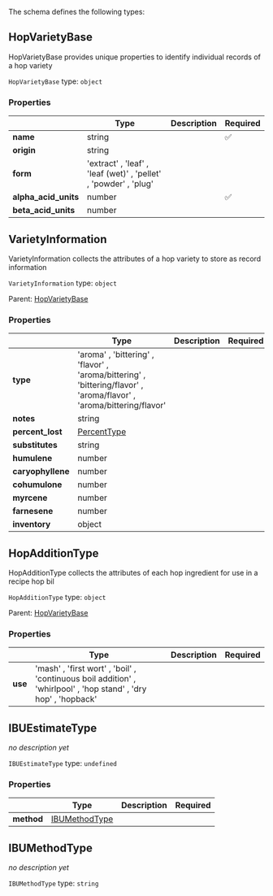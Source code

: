 The schema defines the following types:

## HopVarietyBase 

HopVarietyBase provides unique properties to identify individual records of a hop variety

`HopVarietyBase` type: `object`

### Properties

|   |Type|Description|Required|
|---|----|-----------|--------|
| **name** | string|  | :white_check_mark: |
| **origin** | string|  |  |
| **form** |  'extract'  , 'leaf'  , 'leaf (wet)'  , 'pellet'  , 'powder'  , 'plug' |  |  |
| **alpha_acid_units** | number|  | :white_check_mark: |
| **beta_acid_units** | number|  |  |

## VarietyInformation 

VarietyInformation collects the attributes of a hop variety to store as record information

`VarietyInformation` type: `object`

Parent: [HopVarietyBase](#hopvarietybase)

### Properties

|   |Type|Description|Required|
|---|----|-----------|--------|
| **type** |  'aroma'  , 'bittering'  , 'flavor'  , 'aroma/bittering'  , 'bittering/flavor'  , 'aroma/flavor'  , 'aroma/bittering/flavor' |  |  |
| **notes** | string|  |  |
| **percent_lost** | [PercentType](measureable_units.json.md#percenttype)|  |  |
| **substitutes** | string|  |  |
| **humulene** | number|  |  |
| **caryophyllene** | number|  |  |
| **cohumulone** | number|  |  |
| **myrcene** | number|  |  |
| **farnesene** | number|  |  |
| **inventory** | object|  |  |

## HopAdditionType 

HopAdditionType collects the attributes of each hop ingredient for use in a recipe hop bil

`HopAdditionType` type: `object`

Parent: [HopVarietyBase](#hopvarietybase)

### Properties

|   |Type|Description|Required|
|---|----|-----------|--------|
| **use** |  'mash'  , 'first wort'  , 'boil'  , 'continuous boil addition'  , 'whirlpool'  , 'hop stand'  , 'dry hop'  , 'hopback' |  |  |

## IBUEstimateType 

*no description yet*

`IBUEstimateType` type: `undefined`

### Properties

|   |Type|Description|Required|
|---|----|-----------|--------|
| **method** | [IBUMethodType](#ibumethodtype)|  |  |

## IBUMethodType 

*no description yet*

`IBUMethodType` type: `string`


